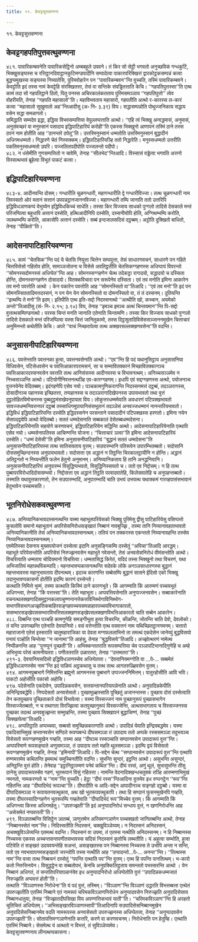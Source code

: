```yaml
---
title: ११. केवट्टसुत्तवण्णना

---
```

११. केवट्टसुत्तवण्णना  


## केवट्टगहपतिपुत्तवत्थुवण्णना

४८१. पावारिकम्बवनेति पावारिकसेट्ठिनो अम्बबहुले उपवने। तं किर सो सेट्ठी भगवतो अनुच्छविकं गन्धकुटिं, भिक्खुसङ्घस्स च रत्तिट्ठानदिवाट्ठानकुटिमण्डपादीनि सम्पादेत्वा पाकारपरिक्खित्तं द्वारकोट्ठकसम्पन्नं कत्वा बुद्धप्पमुखस्स सङ्घस्स निय्यातेसि, पुरिमवोहारेन पन ‘‘पावारिकम्बवन’’न्ति वुच्चति, तस्मिं पावारिकम्बवने। केवट्टोति इदं तस्स नामं केवट्टेहि संरक्खितत्ता, तेसं वा सन्तिके संवड्ढितत्ताति केचि। ‘‘गहपतिपुत्तस्सा’’ति एत्थ कामं तदा सो गहपतिट्ठाने ठितो, पितु पनस्स अचिरकालंकतताय पुरिमसमञ्ञाय ‘‘गहपतिपुत्तो’’ त्वेव वोहरीयति, तेनाह ‘‘गहपति महासालो’’ति। महाविभवताय महासारो, गहपतीति अत्थो र-कारस्स ल-कारं कत्वा ‘‘महासालो सुखुमालो अह’’न्तिआदीसु (अ॰ नि॰ ३.३९) विय। सद्धासम्पन्नोति पोथुज्जनिकाय सद्धाय वसेन सद्धा समन्नागतो।  
समिद्धाति सम्मदेव इद्धा, इद्धिया विभवसम्पत्तिया वेपुल्लप्पत्ताति अत्थो। ‘‘एहि त्वं भिक्खु अन्वद्धमासं, अनुमासं, अनुसंवच्छरं वा मनुस्सानं पसादाय इद्धिपाटिहारियं करोही’’ति एकस्स भिक्खुनो आणापनं तस्मिं ठाने तस्स ठपनं नाम होतीति आह ‘‘ठानन्तरे ठपेतू’’ति। उत्तरिमनुस्सानं धम्मतोति उत्तरिमनुस्सानं बुद्धादीनं अधिगमधम्मतो। निद्धारणे चेतं निस्सक्कम्। इद्धिपाटिहारियञ्हि ततो निद्धारेति। मनुस्सधम्मतो उत्तरीति पकतिमनुस्सधम्मतो उपरि। पज्जलितपदीपोति पज्जलन्तो पदीपो।  
४८२. न धंसेमीति गुणसम्पत्तितो न चावेमि, तेनाह ‘‘सीलभेद’’न्तिआदि। विस्सासं वड्ढेत्वा भगवति अत्तनो विस्सत्थभावं ब्रूहेत्वा विभूतं पाकटं कत्वा।  


## इद्धिपाटिहारियवण्णना

४८३-४. आदीनवन्ति दोसम्। गन्धारीति चूळगन्धारी, महागन्धारीति द्वे गन्धारीविज्जा। तत्थ चूळगन्धारी नाम तिवस्सतो ओरं मतानं सत्तानं उपपन्नट्ठानजाननविज्जा। महागन्धारी तम्पि जानाति ततो उत्तरिपि इद्धिविधञाणकप्पं येभुय्येन इद्धिविधकिच्चं साधेति। तस्सा किर विज्जाय साधको पुग्गलो तादिसे देसकाले मन्तं परिजप्पित्वा बहुधापि अत्तानं दस्सेति, हत्थिआदीनिपि दस्सेति, दस्सनीयोपि होति, अग्गिथम्भम्पि करोति, जलथम्भम्पि करोति, आकासेपि अत्तानं दस्सेति। सब्बं इन्दजालसदिसं दट्ठब्बम्। अट्टोति दुक्खितो बाधितो, तेनाह ‘‘पीळितो’’ति।  


## आदेसनापाटिहारियवण्णना

४८५. कामं ‘‘चेतसिक’’न्ति पदं ये चेतसि नियुत्ता चित्तेन सम्पयुत्ता, तेसं साधारणवचनं, साधारणे पन गहिते चित्तविसेसो गहितोव होति, सामञ्ञजोतना च विसेसे अवतिट्ठतीति चेतसिकग्गहणस्स अधिप्पायं विवरन्तो ‘‘सोमनस्सदोमनस्सं अधिप्पेत’’न्ति आह। सोमनस्सग्गहणेन चेत्थ तदेकट्ठा रागादयो, सद्धादयो च दस्सिता होन्ति, दोमनस्सग्गहणेन दोसादयो। वितक्कविचारा पन सरूपेनेव दस्सिता। एवं तव मनोति इमिना आकारेन तव मनो पवत्तोति अत्थो । केन पकारेन पवत्तोति आह ‘‘सोमनस्सितो वा’’तिआदि। ‘‘एवं तव मनो’’ति इदं पन सोमनस्सिततादिमत्तदस्सनं, न पन येन येन सोमनस्सितो वा दोमनस्सितो वा, तं तं दस्सनम्। दुतियन्ति ‘‘इत्थम्पि ते मनो’’ति इदम्। इतिपीति एत्थ इति-सद्दो निदस्सनत्थो ‘‘अत्थीति खो, कच्चान, अयमेको अन्तो’’तिआदीसु (सं॰ नि॰ २.१५; ३.९०) विय, तेनाह ‘‘इमञ्च इमञ्च अत्थं चिन्तयमान’’न्ति पि-सद्दो वुत्तत्थसम्पिण्डनत्थो। परस्स चिन्तं मनति जानाति एतेनाति चिन्तामणि। तस्सा किर विज्जाय साधको पुग्गलो तादिसे देसकाले मन्तं परिजप्पित्वा यस्स चित्तं जानितुकामो, तस्स दिट्ठसुतादिविसेससञ्जाननमुखेन चित्ताचारं अनुमिनन्तो कथेतीति केचि। अपरे ‘‘वाचं निच्छरापेत्वा तत्थ अक्खरसल्लक्खणवसेना’’ति वदन्ति।  


## अनुसासनीपाटिहारियवण्णना

४८६. पवत्तेन्ताति पवत्तनका हुत्वा, पवत्तनवसेनाति अत्थो। ‘‘एव’’न्ति हि पदं यथानुसिट्ठाय अनुसासनिया विधिवसेन, पटिसेधवसेन च पवत्तिआकारपरामसनं, सा च सम्मावितक्कानं मिच्छावितक्कानञ्च पवत्तिआकारदस्सनवसेन पवत्तति तत्थ आनिसंसस्स आदीनवस्स च विभावनत्थम्। अनिच्चसञ्ञमेव न निच्चसञ्ञन्ति अत्थो। पटियोगीनिवत्तनत्थञ्हि एव-कारग्गहणम्। इधापि एवं सद्दग्गहणस्स अत्थो, पयोजनञ्च वुत्तनयेनेव वेदितब्बम्। इदंगहणेपि एसेव नयो। पञ्चकामगुणिकरागन्ति निदस्सनमत्तं दट्ठब्बं, तदञ्ञरागस्स, दोसादीनञ्च पहानस्स इच्छितत्ता, तप्पहानस्स च तदञ्ञरागादिखेपनस्स उपायभावतो तथा वुत्तं दुट्ठलोहितविमोचनस्स पुब्बदुट्ठमंसखेपनूपायता विय। लोकुत्तरधम्ममेवाति अवधारणं पटिपक्खभावतो सावज्जधम्मनिवत्तनपरं दट्ठब्बं तस्साधिगमूपायानिसंसभूतानं तदञ्ञेसं अनवज्जधम्मानं नानन्तरियभावतो। इद्धिविधं इद्धिपाटिहारियन्ति दस्सेति इद्धिदस्सनेन परसन्ताने पसादादीनं पटिपक्खस्स हरणतो। इमिना नयेन सेसपदद्वयेपि अत्थो वेदितब्बो। सततं धम्मदेसनाति सब्बकालं देसेतब्बधम्मदेसना।  
इद्धिपाटिहारियेनाति सहयोगे करणवचनं, इद्धिपाटिहारियेन सद्धिन्ति अत्थो। आदेसनापाटिहारियेनाति एत्थापि एसेव नयो। धम्मसेनापतिस्स आचिण्णन्ति योजना। ‘‘चित्ताचारं ञत्वा’’ति इमिना आदेसनापाटिहारियं दस्सेति। ‘‘धम्मं देसेसी’’ति इमिना अनुसासनीपाटिहारियं ‘‘बुद्धानं सततं धम्मदेसना’’ति अनुसासनीपाटिहारियस्स तत्थ सातिसयताय वुत्तम्। सउपारम्भानि पतिरूपेन उपारम्भितब्बतो। सदोसानि दोससमुच्छिन्दनस्स अनुपायभावतो। सदोसत्ता एव अद्धानं न तिट्ठन्ति चिरकालट्ठायीनि न होन्ति। अद्धानं अतिट्ठनतो न निय्यन्तीति फलेन हेतुनो अनुमानम्। अनिय्यानिकताय हि तानि अनद्धनियानि। अनुसासनीपाटिहारियं अनुपारम्भं विसुद्धिप्पभवतो, विसुद्धिनिस्सयतो च। ततो एव निद्दोसम्। न हि तत्थ पुब्बापरविरोधादिदोससम्भवो। निद्दोसत्ता एव अद्धानं तिट्ठति परवादवातेहि, किलेसवातेहि च अनुपहन्तब्बतो। तस्माति यथावुत्तकारणतो, तेन सउपारम्भादिं, अनुपारम्भादिं चाति उभयं उभयत्थ यथाक्कमं गारय्हपासंसभावानं हेतुभावेन पच्चामसति।  


## भूतनिरोधेसकवत्थुवण्णना

४८७. अनिय्यानिकभावदस्सनत्थन्ति यस्मा महाभूतपरियेसको भिक्खु पुरिमेसु द्वीसु पाटिहारियेसु वसिप्पत्तो कुसलोपि समानो महाभूतानं अपरिसेसनिरोधसङ्खातं निब्बानं नावबुज्झि , तस्मा तानि निय्यानावहताभावतो अनिय्यानिकानीति तेसं अनिय्यानिकभावदस्सनत्थम्। ततियं पन तक्करस्स एकन्ततो निय्यानावहन्ति तस्सेव निय्यानिकभावदस्सनत्थम्।  
एवमेतिस्सा देसनाय मुख्यपयोजनं दस्सेत्वा इदानि अनुसङ्गिकम्पि दस्सेतुं ‘‘अपिचा’’तिआदि आरद्धम्। महाभूते परियेसन्तोति अपरिसेसं निरुज्झनवसेन महाभूते गवेसन्तो, तेसं अनवसेसनिरोधं वीमंसन्तोति अत्थो। विचरित्वाति धम्मताय चोदियमानो विचरित्वा। धम्मतासिद्धं किरेतं, यदिदं तस्स भिक्खुनो तथा विचरणं, यथा अभिजातियं महापथविकम्पादि। महन्तभावप्पकासनत्थन्ति सदेवके लोके अनञ्ञसाधारणस्स बुद्धानं महन्तभावस्स महानुभावताय दीपनत्थम्। इदञ्च कारणन्ति सब्बेसम्पि बुद्धानं सासने ईदिसो एको भिक्खु तदानुभावप्पकासनो होतीति इदम्पि कारणं दस्सेन्तो।  
कत्थाति निमित्ते भुम्मं, तस्मा कत्थाति किस्मिं ठाने कारणभूते। किं आगम्माति किं आरम्मणं पच्चयभूतं अधिगन्त्वा, तेनाह ‘‘किं पत्तस्सा’’ति। तेति महाभूता। अप्पवत्तिवसेनाति अनुप्पज्जनवसेन। सब्बाकारेनाति वचनत्थलक्खणादिसमुट्ठानकलापचुण्णनानत्तेकत्तविनिब्भोगाविनिब्भोग- सभागविसभागअज्झत्तिकबाहिरसङ्गहपच्चयसमन्नाहारपच्चयविभागाकारतो, ससम्भारसङ्खेपससम्भारविभत्तिसलक्खणसङ्खेपसलक्खणविभत्तिआकारतो चाति सब्बेन आकारेन।  
४८८. दिब्बन्ति एत्थ पञ्चहि कामगुणेहि समङ्गीभूता हुत्वा विचरन्ति, कीळन्ति, जोतन्ति चाति देवो, देवलोको। तं यन्ति उपगच्छन्ति एतेनाति देवयानियो। वसं वत्तेन्तोति एत्थ वसवत्तनं नाम यथिच्छितट्ठानगमनम्। चत्तारो महाराजानो एतेसं इस्सराति चातुमहाराजिका या देवता मग्गफललाभिनो ता तमत्थं एकदेसेन जानेय्युं बुद्धविसयो पनायं पञ्होति चिन्तेत्वा ‘‘न जानामा’’ति आहंसु, तेनाह ‘‘बुद्धविसये’’तिआदि। अज्झोत्थरणं नामेत्थ निप्पीळनन्ति आह ‘‘पुनप्पुनं पुच्छती’’ति। अभिक्कन्ततराति रूपसम्पत्तिया चेव पञ्ञापटिभानादिगुणेहि च अम्हे अभिभुय्य परेसं कामनीयतरा। पणीततराति उळारतरा, तेनाह ‘‘उत्तमतरा’’ति।  
४९१-३. देवयानियसदिसो इद्धिविधञाणस्सेव अधिप्पेतत्ता। ‘‘देवयानियमग्गोति वा …पे॰… सब्बमेतं इद्धिविधञाणस्सेव नाम’’न्ति इदं पाळियं अट्ठकथासु च तत्थ तत्थ आगतरुळ्हिवसेन वुत्तम्।  
४९४. आगमनपुब्बभागे निमित्तन्ति ब्रह्मुनो आगमनस्स पुब्बभागे उप्पज्जननिमित्तम्। पातुरहोसीति आवि भवि। पाकटो अहोसीति पकासो अहोसि।  
४९७. पदेसेनाति एकदेसेन, उपादिन्नकवसेन, सत्तसन्तानपरियापन्नेनाति अत्थो। अनुपादिन्नकेपीति अनिन्द्रियबद्धेपि। निप्पदेसतो अनवसेसतो। पुच्छामूळ्हस्साति पुच्छितुं अजानन्तस्स। पुच्छाय दोसं दस्सेत्वाति तेन कतपुच्छाय पुच्छिताकारे दोसं विभावेत्वा। यस्मा विस्सज्जनं नाम पुच्छानुरूपं पुच्छासभागेन विस्सज्जेतब्बतो, न च तथागता विरज्झित्वा कतपुच्छानुरूपं विस्सज्जेन्ति, अत्थसभागताय च विस्सज्जनस्स पुच्छका तदत्थं अनवबुज्झन्ता सम्मुय्हन्ति, तस्मा पुच्छाय सिक्खापनं बुद्धाचिण्णं, तेनाह ‘‘पुच्छं सिक्खापेत्वा’’तिआदि।  
४९८. अप्पतिट्ठाति अप्पच्चया, सब्बसो समुच्छिन्नकारणाति अत्थो। उपादिन्नं येवाति इन्द्रियबद्धमेव। यस्मा एकदिसाभिमुखं सन्तानवसेन सण्ठिते रूपप्पबन्धे दीघसमञ्ञा तं उपादाय ततो अप्पके रस्ससमञ्ञा तदुभयञ्च विसेसतो रूपग्गहणमुखेन गय्हति, तस्मा आह ‘‘दीघञ्च रस्सञ्चाति सण्ठानवसेन उपादारूपं वुत्त’’न्ति। अप्पपरिमाणे रूपसङ्घाते अणुसमञ्ञा, तं उपादाय ततो महति थूलसमञ्ञा। इदम्पि द्वयं विसेसतो रूपग्गहणमुखेन गय्हति, तेनाह ‘‘इमिनापी’’तिआदि। पि-सद्देन चेत्थ ‘‘सण्ठानवसेन उपादारूपं वुत्त’’न्ति एत्थापि वण्णमत्तमेव कथितन्ति इममत्थं समुच्चिनतीति वदन्ति। सुभन्ति सुन्दरं, इट्ठन्ति अत्थो। असुभन्ति असुन्दरं, अनिट्ठन्ति वुत्तं होति। तेनेवाह ‘‘इट्ठानिट्ठारम्मणं पनेवं कथित’’न्ति। दीघं रस्सं, अणुं थूलं, सुभासुभन्ति तीसु ठानेसु उपादारूपस्सेव गहणं, भूतरूपानं विसुं गहितत्ता। नामन्ति वेदनादिक्खन्धचतुक्कं तञ्हि आरम्मणाभिमुखं नमनतो, नामकरणतो च ‘‘नाम’’न्ति वुच्चति। हेट्ठा ‘‘दीघं रस्स’’न्तिआदिना वुत्तमेव इध रुप्पनट्ठेन ‘‘रूप’’न्ति गहितन्ति आह ‘‘दीघादिभेदं रूपञ्चा’’ति। दीघादीति च आदि-सद्देन आपादीनञ्च सङ्गहो दट्ठब्बो। यस्मा वा दीघादिसमञ्ञा न रूपायतनवत्थुकाव, अथ खो भूतरूपवत्थुकापि। तथा हि सण्ठानं फुसनमुखेनपि गय्हति, तस्मा दीघरस्सादिग्गहणेन भूतरूपम्पि गय्हतेवाति ‘‘दीघादिभेदं रूप’’मिच्चेव वुत्तम्। किं आगम्माति किं अधिगन्त्वा किस्स अधिगमहेतु। ‘‘उपरुज्झती’’ति इदं अनुप्पादनिरोधं सन्धाय वुत्तं, न खणनिरोधन्ति आह ‘‘असेसमेतं नप्पवत्तती’’ति।  
४९९. विञ्ञातब्बन्ति विसिट्ठेन ञातब्बं, ञाणुत्तमेन अरियमग्गञाणेन पच्चक्खतो जानितब्बन्ति अत्थो, तेनाह ‘‘निब्बानस्सेतं नाम’’न्ति। निदिस्सतीति निदस्सनं, चक्खुविञ्ञेय्यम्। न निदस्सनं अनिदस्सनं, अचक्खुविञ्ञेय्यन्ति एतमत्थं वदन्ति। निदस्सनं वा उपमा, तं एतस्स नत्थीति अनिदस्सनम्। न हि निब्बानस्स निच्चस्स एकस्स अच्चन्तसन्तपणीतसभावस्स सदिसं निदस्सनं कुतोचि लब्भतीति। यं अहुत्वा सम्भोति, हुत्वा पटिवेति तं सङ्खतं उदयवयन्तेहि सअन्तं, असङ्खतस्स पन निब्बानस्स निच्चस्स ते उभोपि अन्ता न सन्ति, ततो एव नवभावापगमसङ्खातो जरन्तोपि तस्स नत्थीति आह ‘‘उप्पादन्तो…पे॰… अनन्त’’न्ति। ‘‘तित्थस्स नाम’’न्ति वत्वा तत्थ निब्बचनं दस्सेतुं ‘‘पपन्ति एत्थाति पप’’न्ति वुत्तम्। एत्थ हि पपन्ति पानतित्थम्। भ-कारो कतो निरुत्तिनयेन। विसुद्धट्ठेन वा सब्बतोपभं, केनचि अनुपक्किलिट्ठताय समन्ततो पभस्सरन्ति अत्थो । येन निब्बानं अधिगतं, तं सन्ततिपरियापन्नानंयेव इध अनुप्पादनिरोधो अधिप्पेतोति वुत्तं ‘‘उपादिन्नकधम्मजातं निरुज्झति अप्पवत्तं होती’’ति।  
तत्थाति ‘‘विञ्ञाणस्स निरोधेना’’ति यं पदं वुत्तं, तस्मिम्। ‘‘विञ्ञाण’’न्ति विञ्ञाणं उद्धरति विभत्तब्बत्ता एत्थेतं उपरुज्झतीति एतस्मिं निब्बाने एतं नामरूपं चरिमकविञ्ञाणनिरोधेन अनुप्पादवसेन निरुज्झति अनुपादिसेसाय निब्बानधातुया, तेनाह ‘‘विज्झातदीपसिखा विय अपण्णत्तिकभावं याती’’ति। ‘‘चरिमकविञ्ञाण’’न्ति हि अरहतो चुतिचित्तं अधिप्पेतम्। ‘‘अभिसङ्खारविञ्ञाणस्सापी’’तिआदिनापि सउपादिसेसनिब्बानमुखेन अनुपादिसेसनिब्बानमेव वदति नामरूपस्स अनवसेसतो उपरुज्झनस्स अधिप्पेतत्ता, तेनाह ‘‘अनुप्पादवसेन उपरुज्झती’’ति। सोतापत्तिमग्गञाणेनाति कत्तरि, करणे वा करणवचनम्। निरोधेनाति पन हेतुम्हि। एत्थाति एतस्मिं निब्बाने। सेसमेत्थ यं अत्थतो न विभत्तं, तं सुविञ्ञेय्यमेव।  
केवट्टसुत्तवण्णनाय लीनत्थप्पकासना।  